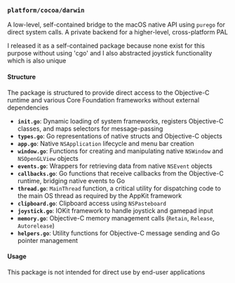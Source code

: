 ### `platform/cocoa/darwin`

A low-level, self-contained bridge to the macOS native API using `purego` for 
direct system calls. A private backend for a higher-level, cross-platform PAL

I released it as a self-contained package because none exist for this purpose
without using 'cgo' and I also abstracted joystick functionality which is also
unique

#### **Structure**
The package is structured to provide direct access to the Objective-C runtime
and various Core Foundation frameworks without external dependencies

* **`init.go`**: Dynamic loading of system frameworks, registers Objective-C classes, and maps selectors for message-passing
* **`types.go`**: Go representations of native structs and Objective-C objects
* **`app.go`**: Native `NSApplication` lifecycle and menu bar creation
* **`window.go`**: Functions for creating and manipulating native `NSWindow` and `NSOpenGLView` objects
* **`events.go`**: Wrappers for retrieving data from native `NSEvent` objects
* **`callbacks.go`**: Go functions that receive callbacks from the Objective-C runtime, bridging native events to Go
* **`thread.go`**: `MainThread` function, a critical utility for dispatching code to the main OS thread as required by the AppKit framework
* **`clipboard.go`**: Clipboard access using `NSPasteboard`
* **`joystick.go`**: IOKit framework to handle joystick and gamepad input
* **`memory.go`**: Objective-C memory management calls (`Retain`, `Release`, `Autorelease`)
* **`helpers.go`**: Utility functions for Objective-C message sending and Go pointer management

#### **Usage**
This package is not intended for direct use by end-user applications
